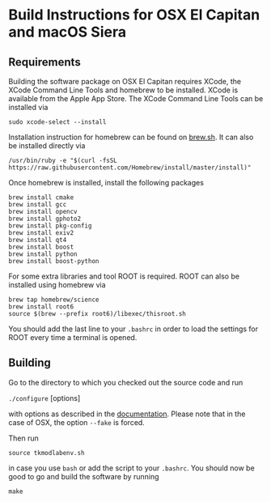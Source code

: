 # Build Instructions for OSX El Capitan and macOS Siera

## Requirements

Building the software package on OSX El Capitan requires XCode,
the XCode Command Line Tools and homebrew to be installed. XCode
is available from the Apple App Store. The XCode Command Line
Tools can be installed via

   `sudo xcode-select --install`

Installation instruction for homebrew can be found on
[brew.sh](http://brew.sh). It can also be installed directly via

   `/usr/bin/ruby -e "$(curl -fsSL https://raw.githubusercontent.com/Homebrew/install/master/install)"`

Once homebrew is installed, install the following packages

   `brew install cmake`<br/>
   `brew install gcc`<br/>
   `brew install opencv`<br/>
   `brew install gphoto2`<br/>
   `brew install pkg-config`<br/>
   `brew install exiv2`<br/>
   `brew install qt4`<br/>
   `brew install boost`<br/>
   `brew install python`<br/>
   `brew install boost-python`

For some extra libraries and tool ROOT is required. ROOT can also be installed using homebrew via

   `brew tap homebrew/science`<br/>
   `brew install root6`<br/>
   `source $(brew --prefix root6)/libexec/thisroot.sh`

You should add the last line to your `.bashrc` in order to load the settings for ROOT
every time a terminal is opened.

## Building

Go to the directory to which you checked out the source code and run

   `./configure` [options]

with options as described in the [documentation](./configure).
Please note that in the case of OSX, the option `--fake` is
forced.

Then run

   `source tkmodlabenv.sh`
   
in case you use `bash` or add the script to your `.bashrc`. You should
now be good to go and build the software by running

   `make`

